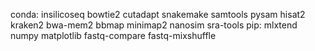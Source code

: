 conda:
	insilicoseq
	bowtie2
	cutadapt
	snakemake
	samtools
	pysam
	hisat2
	kraken2
	bwa-mem2
	bbmap
	minimap2
	nanosim
	sra-tools
pip:
	mlxtend
	numpy
	matplotlib
	fastq-compare
	fastq-mixshuffle

